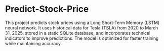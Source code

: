 # Predict-Stock-Price
This project predicts stock prices using a Long Short-Term Memory (LSTM) neural network. It uses historical data for Tesla (TSLA) from 2020 to March 31, 2025, stored in a static SQLite database, and incorporates technical indicators to improve predictions. The model is optimized for faster training while maintaining accuracy.
